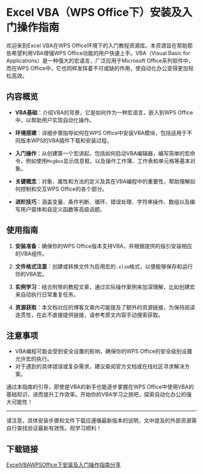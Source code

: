 # Excel VBA（WPS Office下）安装及入门操作指南

欢迎来到Excel VBA在WPS Office环境下的入门教程资源库。本资源旨在帮助那些希望利用VBA增强WPS Office功能的用户快速上手。VBA（Visual Basic for Applications）是一种强大的宏语言，广泛应用于Microsoft Office系列软件中，而在WPS Office中，它也同样发挥着不可或缺的作用，使自动化办公变得更加轻松高效。

## 内容概览

- **VBA基础**：介绍VBA的背景，它是如何作为一种宏语言，嵌入到WPS Office中，以帮助用户实现自动化操作。
  
- **环境搭建**：详细步骤指导如何在WPS Office中安装VBA模块，包括适用于不同版本WPS的VBA插件下载和安装过程。
  
- **入门操作**：从创建第一个宏讲起，包括如何启动VBA编辑器，编写简单的宏命令，例如使用`MsgBox`显示信息框，以及操作工作簿、工作表和单元格等基本对象。
  
- **关键概念**：对象、属性和方法的定义及其在VBA编程中的重要性，帮助理解如何控制和交互WPS Office的各个部分。
  
- **进阶技巧**：涵盖变量、条件判断、循环、错误处理、字符串操作、数组以及编写用户窗体和自定义函数等高级话题。

## 使用指南

1. **安装准备**：确保你的WPS Office版本支持VBA，并根据提供的指引安装相应的VBA组件。
   
2. **文件格式注意**：创建或转换文件为启用宏的`.xlsm`格式，以便能够保存和运行你的VBA宏。

3. **实例学习**：结合附带的教程文章，通过实际操作案例来加深理解，比如创建宏来自动执行日常重复任务。

4. **资源获取**：本文档对应的博客文章内可能提及了额外的资源链接，为保持阅读连贯性，在此不直接提供链接，请参考原文内容手动搜索获取。

## 注意事项

- VBA编程可能会受到安全设置的影响，确保你的WPS Office的安全级别设置允许宏的执行。
- 对于遇到的具体错误或复杂需求，建议查阅官方文档或在线社区寻求解决方案。

通过本指南的引导，即使是VBA的新手也能逐步掌握在WPS Office中使用VBA的基础知识，进而提升工作效率。开始你的VBA学习之旅吧，探索自动化办公的强大可能性！

---

请注意，具体安装步骤和文件下载应遵循最新版本的说明，文中提及的外部资源需自行查找验证最新有效性。祝学习顺利！

## 下载链接

[ExcelVBAWPSOffice下安装及入门操作指南分享](https://pan.quark.cn/s/38ea17bedc17)